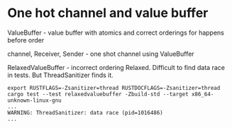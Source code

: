 # One hot channel and value buffer

ValueBuffer - value buffer with atomics and correct orderings for happens before order

channel, Receiver, Sender - one shot channel using ValueBuffer 

RelaxedValueBuffer - incorrect ordering Relaxed. Difficult to find data race in tests. But ThreadSanitizer finds it.

```
export RUSTFLAGS=-Zsanitizer=thread RUSTDOCFLAGS=-Zsanitizer=thread
cargo test --test relaxedvaluebuffer -Zbuild-std --target x86_64-unknown-linux-gnu
...
WARNING: ThreadSanitizer: data race (pid=1016486)
...
```